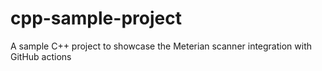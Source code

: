 # cpp-sample-project
A sample C++ project to showcase the Meterian scanner integration with GitHub actions
